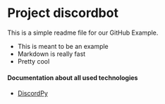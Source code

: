# Project discordbot

This is a simple readme file for our GitHub Example.

* This is meant to be an example
* Markdown is really fast
* Pretty cool

#### Documentation about all used technologies 
* [DiscordPy](https://discordpy.readthedocs.io/en/latest/intro.html)